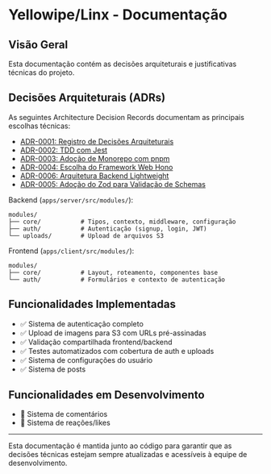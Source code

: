 # Yellowipe/Linx - Documentação

## Visão Geral

Esta documentação contém as decisões arquiteturais e justificativas técnicas do projeto.

## Decisões Arquiteturais (ADRs)

As seguintes Architecture Decision Records documentam as principais escolhas técnicas:

- [ADR-0001: Registro de Decisões Arquiteturais](architecture/decisions/0001-record-architecture-decisions.md)
- [ADR-0002: TDD com Jest](architecture/decisions/0002-tdd-with-jest.md)
- [ADR-0003: Adoção de Monorepo com pnpm](architecture/decisions/0003-monorepo-with-pnpm.md)
- [ADR-0004: Escolha do Framework Web Hono](architecture/decisions/0004-hono-web-framework.md)
- [ADR-0006: Arquitetura Backend Lightweight](architecture/decisions/0006-lightweight-backend-architecture.md)
- [ADR-0005: Adoção do Zod para Validação de Schemas](architecture/decisions/0005-zod-validation-schema.md)

Backend (`apps/server/src/modules/`):

```
modules/
├── core/           # Tipos, contexto, middleware, configuração
├── auth/           # Autenticação (signup, login, JWT)
└── uploads/        # Upload de arquivos S3
```

Frontend (`apps/client/src/modules/`):

```
modules/
├── core/           # Layout, roteamento, componentes base
└── auth/           # Formulários e contexto de autenticação
```

## Funcionalidades Implementadas

- ✅ Sistema de autenticação completo
- ✅ Upload de imagens para S3 com URLs pré-assinadas
- ✅ Validação compartilhada frontend/backend
- ✅ Testes automatizados com cobertura de auth e uploads
- ✅ Sistema de configurações do usuário
- ✅ Sistema de posts

## Funcionalidades em Desenvolvimento

- 🚧 Sistema de comentários
- 🚧 Sistema de reações/likes

---

Esta documentação é mantida junto ao código para garantir que as decisões técnicas estejam sempre atualizadas e acessíveis à equipe de desenvolvimento.
